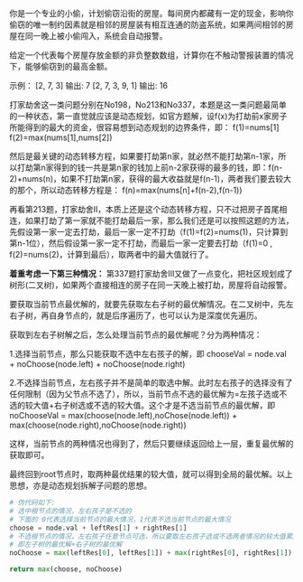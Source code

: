 你是一个专业的小偷，计划偷窃沿街的房屋。每间房内都藏有一定的现金，影响你偷窃的唯一制约因素就是相邻的房屋装有相互连通的防盗系统，如果两间相邻的房屋在同一晚上被小偷闯入，系统会自动报警。

给定一个代表每个房屋存放金额的非负整数数组，计算你在不触动警报装置的情况下，能够偷窃到的最高金额。

示例：
    [2, 7, 3] 输出: 7
    [2, 7, 3, 9, 1] 输出: 16

打家劫舍这一类问题分别在No198，No213和No337，本题是这一类问题最简单的一种状态，第一直觉就应该是动态规划，如官方题解，设f(x)为打劫前x家房子所能得到的最大的资金，很容易想到动态规划的边界条件，即：
f(1)=nums[1]
f(2)=max(nums[1],nums[2])

然后是最关键的动态转移方程，如果要打劫第n家，就必然不能打劫第n-1家，所以打劫第n家得到的钱一共是第n家的钱加上前n-2家获得的最多的钱，即：f(n-2)+nums(n)，如果不打劫第n家，获得的最大收益就是f(n-1)，两者我们要去较大的那个，所以动态转移方程是：
f(n)=max(nums[n]+f(n-2),f(n-1))


再看第213题，打家劫舍II，本质上还是这个动态转移方程，只不过把房子首尾相连，如果打劫了第一家就不能打劫最后一家，那么我们还是可以按照这题的方法，先假设第一家一定去打劫，最后一家一定不打劫（f(1)=f(2)=nums(1)，只计算到第n-1位），然后假设第一家一定不打劫，而最后一家一定要去打劫（f(1)=0 , f(2)=nums(2)，计算到最后），取两者中的最大值就行了。


**着重考虑一下第三种情况：** 第337题打家劫舍III又做了一点变化，把社区规划成了树形(二叉树)，如果两个直接相连的房子在同一天晚上被打劫，房屋将自动报警。

要获取当前节点最优解的，就要先获取左右子树的最优解情况。在二叉树中，先左右子树，再自身节点的，就是后序遍历了，也可以认为是深度优先遍历。

获取到左右子树解之后，怎么处理当前节点的最优解呢？分为两种情况：

1.选择当前节点，那么只能获取不选中左右孩子的解，即
chooseVal = node.val + noChoose(node.left) + noChoose(node.right)

2.不选择当前节点，左右孩子并不是简单的取选中解。此时左右孩子的选择没有了任何限制（因为父节点不选了），所以，当前节点不选的最优解为=左孩子选或不选的较大值+右子树选或不选的较大值。这个才是不选当前节点的最优解，即
noChooseVal = max(choose(node.left),noChose(node.left)) + max(choose(node.right),noChoose(node.right))

这样，当前节点的两种情况也得到了，然后只要继续返回给上一层，重复最优解的获取即可。

最终回到root节点时，取两种最优结果的较大值，就可以得到全局的最优解。以上思想，亦是动态规划拆解子问题的思想。
```python
# 伪代码如下:
# 选中根节点的情况，左右孩子是不选的
# 下面的 0代表选择当前节点的最大情况，1代表不选当前节点的最大情况
choose = node.val + leftRes[1] + rightRes[1]
# 不选根节点的情况，左右孩子任意节点可选，所以要取左右孩子选或不选两者情况的较大值累加
# 即左子树的最优解+右子树的最优解
noChoose = max(leftRes[0], leftRes[1]) + max(rightRes[0], rightRes[1])

return max(choose, noChoose)
```
